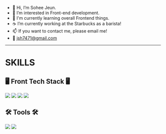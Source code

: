 - 👋 Hi, I’m Sohee Jeun.
- 👀 I’m interested in Front-end development.
- 🌱 I'm currently learning overall Frontend things.
- ☕️ I’m currently working at the Starbucks as a barista!
- 📫 If you want to contact me, please email me!
- 💌 jsh7471@gmail.com


------------------------------------------------------------------------------------------------------
# SKILLS
## 🖥 Front Tech Stack 🖥

   <img src="https://img.shields.io/badge/html5-E34F26?style=for-the-badge&logo=html5&logoColor=white"> 
  <img src="https://img.shields.io/badge/css-1572B6?style=for-the-badge&logo=css3&logoColor=white"> 
  <img src="https://img.shields.io/badge/javascript-F7DF1E?style=for-the-badge&logo=javascript&logoColor=black"> 
    <img src="https://img.shields.io/badge/react-61DAFB?style=for-the-badge&logo=react&logoColor=black"> 
    
## 🛠 Tools 🛠
 <img src="https://img.shields.io/badge/Visual Studio Code-#007ACC?style=for-the-badge&logo=appveyor&logoColor=white"/> 
  <img src="https://img.shields.io/badge/git-F05032?style=for-the-badge&logo=git&logoColor=white">

<!---
Sohee-Jeun/Sohee-Jeun is a ✨ special ✨ repository because its `README.md` (this file) appears on your GitHub profile.
You can click the Preview link to take a look at your changes.
--->
